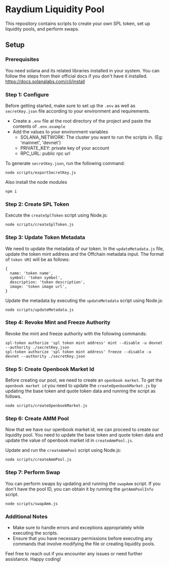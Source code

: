 # Raydium Liquidity Pool

This repository contains scripts to create your own SPL token, set up liquidity pools, and perform swaps.

## Setup

### Prerequisites

You need solana and its related libraries installed in your system. You can follow the steps from their official docs if you don't have it installed.
https://docs.solanalabs.com/cli/install

### Step 1: Configure

Before getting started, make sure to set up the `.env` as well as `secretKey.json` file according to your environment and requirements.

- Create a `.env` file at the root directory of the project and paste the contents of `.env.example`
- Add the values to your environment variables
  - SOLANA_NETWORK: The cluster you want to run the scripts in. (Eg: 'mainnet', 'devnet')
  - PRIVATE_KEY: private key of your account
  - RPC_URL: public rpc url

To generate `secretKey.json`, run the following command:

```
node scripts/exportSecretKey.js
```

Also install the node modules

```
npm i
```

### Step 2: Create SPL Token

Execute the `createSplToken` script using Node.js:

```
node scripts/createSplToken.js
```

### Step 3: Update Token Metadata

We need to update the metadata of our token. In the `updateMetadata.js` file, update the token mint address and the Offchain metadata input. The format of `token URI` will be as follows:

```
{
  name: 'token name',
  symbol: 'token symbol',
  description: 'token description',
  image: 'token image url',
}
```

Update the metadata by executing the `updateMetadata` script using Node.js:

```
node scripts/updateMetadata.js
```

### Step 4: Revoke Mint and Freeze Authority

Revoke the mint and freeze authority with the following commands:

```
spl-token authorize 'spl token mint address' mint --disable -u devnet --authority ./secretKey.json
spl-token authorize 'spl token mint address' freeze --disable -u devnet --authority ./secretKey.json
```

### Step 5: Create Openbook Market Id

Before creating our pool, we need to create an `openbook market`. To get the `openbook market id` you need to update the `createOpenbookMarket.js` by updating the base token and quote token data and running the script as follows.

```
node scripts/createOpenbookMarket.js
```

### Step 6: Create AMM Pool

Now that we have our openbook market id, we can proceed to create our liquidity pool. You need to update the base token and quote token data and update the value of openbook market id in `createAmmPool.js`.

Update and run the `createAmmPool` script using Node.js:

```
node scripts/createAmmPool.js
```

### Step 7: Perform Swap

You can perform swaps by updating and running the `swapAmm` script. If you don't have the pool ID, you can obtain it by running the `getAmmPoolInfo` script.

```
node scripts/swapAmm.js
```

### Additional Notes

- Make sure to handle errors and exceptions appropriately while executing the scripts.
- Ensure that you have necessary permissions before executing any commands that involve modifying the file or creating liquidity pools.

Feel free to reach out if you encounter any issues or need further assistance. Happy coding!
